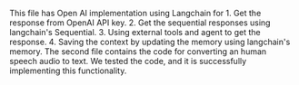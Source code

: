This file has Open AI implementation using Langchain for 1. Get the response from OpenAI API key. 2. Get the sequential responses using langchain's Sequential. 3. Using external tools and agent to get the response. 4. Saving the context by updating the memory using langchain's memory.
The second file contains the code for converting an human speech audio to text. We tested the code, and it is successfully implementing this functionality.
